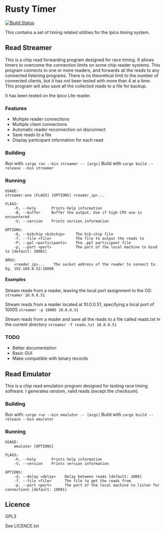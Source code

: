 # Rusty Timer

[![Build Status](https://travis-ci.org/iwismer/rusty-timer.svg?branch=master)](https://travis-ci.org/iwismer/rusty-timer)

This contains a set of timing related utilities for the Ipico timing system.

## Read Streamer

This is a chip read forwarding program designed for race timing. It allows timers to overcome the connection limits on some chip reader systems.
This program connects to one or more readers, and forwards all the reads to any connected listening programs. There is no theoretical limit to the number of connected clients, but it has not been tested with more than 4 at a time. This program will also save all the collected reads to a file for backup.

It has been tested on the Ipico Lite reader.

### Features

- Multiple reader connections
- Multiple client connections
- Automatic reader reconnection on disconnect
- Save reads to a file
- Display participant information for each read

### Building

Run with: ```cargo run --bin streamer -- [args]```
Build with ```cargo build --release --bin streamer```

### Running

    USAGE:
    streamer.exe [FLAGS] [OPTIONS] <reader_ip>...

    FLAGS:
        -h, --help       Prints help information
        -B, --buffer     Buffer the output. Use if high CPU use in encountered
        -V, --version    Prints version information

    OPTIONS:
        -b, --bibchip <bibchip>     The bib-chip file
        -f, --file <file>           The file to output the reads to
        -P, --ppl <participants>    The .ppl participant file
        -p, --port <port>           The port of the local machine to bind to [default: 10001]

    ARGS:
        <reader_ip>...    The socket address of the reader to connect to. Eg. 192.168.0.52:10000

#### Examples

Stream reads from a reader, leaving the local port assignment to the OS: ```streamer 10.0.0.51```

Stream reads from a reader located at 10.0.0.51, specifying a local port of 10005 ```streamer -p 10005 10.0.0.51```

Stream reads from a reader and save all the reads to a file called reads.txt in the current directory ```streamer -f reads.txt 10.0.0.51```

### TODO

- Better documentation
- Basic GUI
- Make compatible with binary records

## Read Emulator

This is a chip read emulation program designed for testing race timing software. I generates random, valid reads (except the checksum).

### Building

Run with: ```cargo run --bin emulator -- [args]```
Build with ```cargo build --release --bin emulator```

### Running

    USAGE:
        emulator [OPTIONS]

    FLAGS:
        -h, --help       Prints help information
        -V, --version    Prints version information

    OPTIONS:
        -d, --delay <delay>    Delay between reads [default: 1000]
        -f, --file <file>      The file to get the reads from
        -p, --port <port>      The port of the local machine to listen for connections [default: 10001]

## Licence

GPL3

See LICENCE.txt

